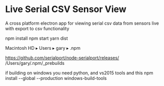 # Live Serial CSV Sensor View
 A cross platform electron app for viewing serial csv data from sensors live with export to csv functionality

npm install
npm start
yarn dist

‎⁨Macintosh HD⁩ ▸ ⁨Users⁩ ▸ ⁨gary⁩ ▸ ⁨.npm⁩

https://github.com/serialport/node-serialport/releases/
/Users/gary/.npm/_prebuilds


if building on windows you need python, and vs2015 tools and this
npm install --global --production windows-build-tools
